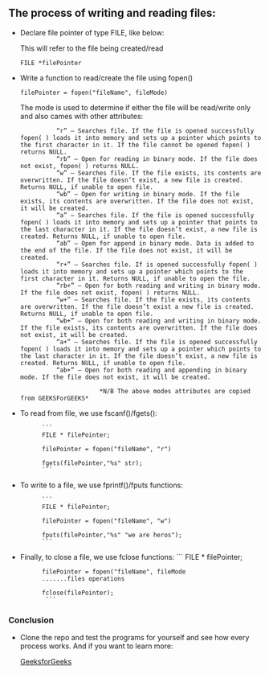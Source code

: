## The process of writing and reading files:

- Declare file pointer of type FILE, like below:
    
    This will refer to the file being created/read

    `FILE *filePointer`

- Write a function to read/create the file using fopen()

    `filePointer = fopen("fileName", fileMode)`

    The mode is used to determine if either the file will be read/write only and also cames with other attributes:
    

                “r” – Searches file. If the file is opened successfully fopen( ) loads it into memory and sets up a pointer which points to the first character in it. If the file cannot be opened fopen( ) returns NULL.
                “rb” – Open for reading in binary mode. If the file does not exist, fopen( ) returns NULL.
                “w” – Searches file. If the file exists, its contents are overwritten. If the file doesn’t exist, a new file is created. Returns NULL, if unable to open file.
                “wb” – Open for writing in binary mode. If the file exists, its contents are overwritten. If the file does not exist, it will be created.
                “a” – Searches file. If the file is opened successfully fopen( ) loads it into memory and sets up a pointer that points to the last character in it. If the file doesn’t exist, a new file is created. Returns NULL, if unable to open file.
                “ab” – Open for append in binary mode. Data is added to the end of the file. If the file does not exist, it will be created.
                “r+” – Searches file. If is opened successfully fopen( ) loads it into memory and sets up a pointer which points to the first character in it. Returns NULL, if unable to open the file.
                “rb+” – Open for both reading and writing in binary mode. If the file does not exist, fopen( ) returns NULL.
                “w+” – Searches file. If the file exists, its contents are overwritten. If the file doesn’t exist a new file is created. Returns NULL, if unable to open file.
                “wb+” – Open for both reading and writing in binary mode. If the file exists, its contents are overwritten. If the file does not exist, it will be created.
                “a+” – Searches file. If the file is opened successfully fopen( ) loads it into memory and sets up a pointer which points to the last character in it. If the file doesn’t exist, a new file is created. Returns NULL, if unable to open file.
                “ab+” – Open for both reading and appending in binary mode. If the file does not exist, it will be created.

                            *N/B The above modes attributes are copied from GEEKSForGEEKS*

- To read from file, we use fscanf()/fgets():

            ```
            FILE * filePointer;

            filePointer = fopen("fileName", "r")

            fgets(filePointer,"%s" str);
            ```
- To write to a file, we use fprintf()/fputs functions:


            ```
            FILE * filePointer;

            filePointer = fopen("fileName", "w")

            fputs(filePointer,"%s" "we are heros");
            ```

- Finally, to close a file, we use fclose functions:
            ```
            FILE * filePointer;

            filePointer = fopen("fileName", fileMode
            .......files operations

            fclose(filePointer);
             ```
### Conclusion

- Clone the repo and test the programs for yourself and see how every process works. And if you want to learn more:

    [GeeksforGeeks](https://www.geeksforgeeks.org/basics-file-handling-c/)